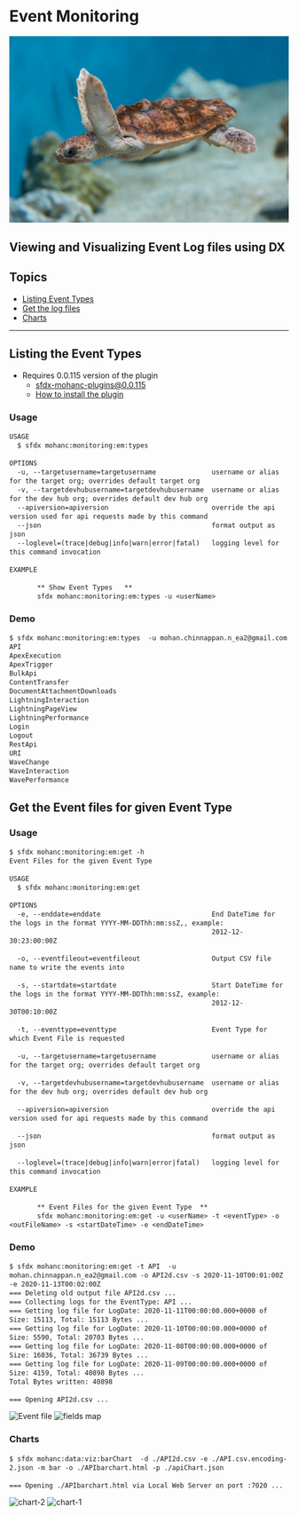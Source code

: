 # Event Monitoring

![Torty](../img/cover/chromecast-animals-1.jpg)

## Viewing and Visualizing Event Log files using DX

## Topics
- [Listing Event Types](#types)
- [Get the log files](#get)
- [Charts](#charts)
----

<a name="types"></a>
## Listing the Event Types
- Requires 0.0.115 version of the plugin
    - sfdx-mohanc-plugins@0.0.115
    - [How to install the plugin](https://mohan-chinnappan-n.github.io/dx/plugins.html#/1)
### Usage
```
USAGE
  $ sfdx mohanc:monitoring:em:types

OPTIONS
  -u, --targetusername=targetusername              username or alias for the target org; overrides default target org
  -v, --targetdevhubusername=targetdevhubusername  username or alias for the dev hub org; overrides default dev hub org
  --apiversion=apiversion                          override the api version used for api requests made by this command
  --json                                           format output as json
  --loglevel=(trace|debug|info|warn|error|fatal)   logging level for this command invocation

EXAMPLE

       ** Show Event Types   **
       sfdx mohanc:monitoring:em:types -u <userName>

```

### Demo
```
$ sfdx mohanc:monitoring:em:types  -u mohan.chinnappan.n_ea2@gmail.com 
API
ApexExecution
ApexTrigger
BulkApi
ContentTransfer
DocumentAttachmentDownloads
LightningInteraction
LightningPageView
LightningPerformance
Login
Logout
RestApi
URI
WaveChange
WaveInteraction
WavePerformance

```
<a name="get"></a>
## Get the Event files for given Event Type

### Usage
```
$ sfdx mohanc:monitoring:em:get -h
Event Files for the given Event Type 

USAGE
  $ sfdx mohanc:monitoring:em:get

OPTIONS
  -e, --enddate=enddate                            End DateTime for the logs in the format YYYY-MM-DDThh:mm:ssZ,, example: 
                                                   2012-12-30:23:00:00Z

  -o, --eventfileout=eventfileout                  Output CSV file name to write the events into

  -s, --startdate=startdate                        Start DateTime for the logs in the format YYYY-MM-DDThh:mm:ssZ, example: 
                                                   2012-12-30T00:10:00Z

  -t, --eventtype=eventtype                        Event Type for which Event File is requested

  -u, --targetusername=targetusername              username or alias for the target org; overrides default target org

  -v, --targetdevhubusername=targetdevhubusername  username or alias for the dev hub org; overrides default dev hub org

  --apiversion=apiversion                          override the api version used for api requests made by this command

  --json                                           format output as json

  --loglevel=(trace|debug|info|warn|error|fatal)   logging level for this command invocation

EXAMPLE

       ** Event Files for the given Event Type  **
       sfdx mohanc:monitoring:em:get -u <userName> -t <eventType> -o <outFileName> -s <startDateTime> -e <endDateTime>

```

### Demo
```
$ sfdx mohanc:monitoring:em:get -t API  -u mohan.chinnappan.n_ea2@gmail.com -o API2d.csv -s 2020-11-10T00:01:00Z -e 2020-11-13T00:02:00Z
=== Deleting old output file API2d.csv ...
=== Collecting logs for the EventType: API ...
=== Getting log file for LogDate: 2020-11-11T00:00:00.000+0000 of Size: 15113, Total: 15113 Bytes ...
=== Getting log file for LogDate: 2020-11-10T00:00:00.000+0000 of Size: 5590, Total: 20703 Bytes ...
=== Getting log file for LogDate: 2020-11-08T00:00:00.000+0000 of Size: 16036, Total: 36739 Bytes ...
=== Getting log file for LogDate: 2020-11-09T00:00:00.000+0000 of Size: 4159, Total: 40898 Bytes ...
Total Bytes written: 40898 

=== Opening API2d.csv ...
```
![Event file](https://raw.githubusercontent.com/mohan-chinnappan-n/cli-dx/master/monitoring/img/event-out-1.png)
![fields map](https://res.cloudinary.com/hy4kyit2a/f_auto,fl_lossy,q_70/learn/modules/event_monitoring/event_monitoring_download/images/34f05d6f9de436049c6c33d6131829af_elf_solved_case.png)

<a name="charts"></a>
### Charts
```
$ sfdx mohanc:data:viz:barChart  -d ./API2d.csv -e ./API.csv.encoding-2.json -m bar -o ./APIbarchart.html -p ./apiChart.json

=== Opening ./APIbarchart.html via Local Web Server on port :7020 ...

```
![chart-2](https://raw.githubusercontent.com/mohan-chinnappan-n/cli-dx/master/monitoring/img/api-chart-2.png)
![chart-1](https://raw.githubusercontent.com/mohan-chinnappan-n/cli-dx/master/monitoring/img/api-chart-1.png)